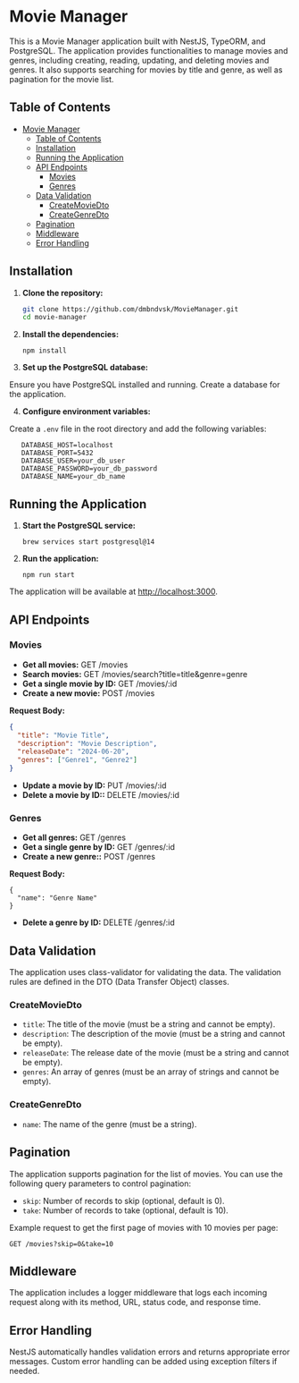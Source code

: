 # Movie Manager

This is a Movie Manager application built with NestJS, TypeORM, and PostgreSQL. The application provides functionalities to manage movies and genres, including creating, reading, updating, and deleting movies and genres. It also supports searching for movies by title and genre, as well as pagination for the movie list.

## Table of Contents

- [Movie Manager](#movie-manager)
  - [Table of Contents](#table-of-contents)
  - [Installation](#installation)
  - [Running the Application](#running-the-application)
  - [API Endpoints](#api-endpoints)
    - [Movies](#movies)
    - [Genres](#genres)
  - [Data Validation](#data-validation)
    - [CreateMovieDto](#createmoviedto)
    - [CreateGenreDto](#creategenredto)
  - [Pagination](#pagination)
  - [Middleware](#middleware)
  - [Error Handling](#error-handling)
## Installation

1. **Clone the repository:**

   ```bash
   git clone https://github.com/dmbndvsk/MovieManager.git
   cd movie-manager
   ```
2. **Install the dependencies:**

   ```
   npm install
   ```
3. **Set up the PostgreSQL database:**

Ensure you have PostgreSQL installed and running. Create a database for the application.

4. **Configure environment variables:**

Create a `.env` file in the root directory and add the following variables:

```
   DATABASE_HOST=localhost
   DATABASE_PORT=5432
   DATABASE_USER=your_db_user
   DATABASE_PASSWORD=your_db_password
   DATABASE_NAME=your_db_name
```

## Running the Application

1. **Start the PostgreSQL service:**

   ```
   brew services start postgresql@14
   ```
2. **Run the application:**

   ```
   npm run start
   ```

The application will be available at [http://localhost:3000](http://localhost:3000).

## API Endpoints

### Movies

- **Get all movies:**
  GET /movies
- **Search movies:**
  GET /movies/search?title=title&genre=genre
- **Get a single movie by ID:**
  GET /movies/:id
- **Create a new movie:**
  POST /movies

**Request Body:**

```json
{
  "title": "Movie Title",
  "description": "Movie Description",
  "releaseDate": "2024-06-20",
  "genres": ["Genre1", "Genre2"]
}
```

- **Update a movie by ID:**
  PUT /movies/:id
- **Delete a movie by ID::**
  DELETE /movies/:id

### Genres

- **Get all genres:**
  GET /genres
- **Get a single genre by ID:**
  GET /genres/:id
- **Create a new genre::**
  POST /genres

**Request Body:**

```
{
  "name": "Genre Name"
}
```

- **Delete a genre by ID:**
  DELETE /genres/:id

## Data Validation

The application uses class-validator for validating the data. The validation rules are defined in the DTO (Data Transfer Object) classes.

### CreateMovieDto

- `title`: The title of the movie (must be a string and cannot be empty).
- `description`: The description of the movie (must be a string and cannot be empty).
- `releaseDate`: The release date of the movie (must be a string and cannot be empty).
- `genres`: An array of genres (must be an array of strings and cannot be empty).

### CreateGenreDto

- `name`: The name of the genre (must be a string).

## Pagination

The application supports pagination for the list of movies. You can use the following query parameters to control pagination:

- `skip`: Number of records to skip (optional, default is 0).
- `take`: Number of records to take (optional, default is 10).

Example request to get the first page of movies with 10 movies per page:

```http
GET /movies?skip=0&take=10
```

## Middleware

The application includes a logger middleware that logs each incoming request along with its method, URL, status code, and response time.

## Error Handling

NestJS automatically handles validation errors and returns appropriate error messages. Custom error handling can be added using exception filters if needed.
